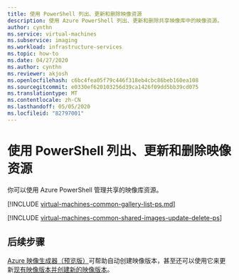 ```yaml
---
title: 使用 PowerShell 列出、更新和删除映像资源
description: 使用 Azure PowerShell 列出、更新和删除共享映像库中的映像资源。
author: cynthn
ms.service: virtual-machines
ms.subservice: imaging
ms.workload: infrastructure-services
ms.topic: how-to
ms.date: 04/27/2020
ms.author: cynthn
ms.reviewer: akjosh
ms.openlocfilehash: c6bc4fea05f79c446f318eb4cbc86beb160ea108
ms.sourcegitcommit: e0330ef620103256d39ca1426f09dd5bb39cd075
ms.translationtype: MT
ms.contentlocale: zh-CN
ms.lasthandoff: 05/05/2020
ms.locfileid: "82797001"
---
```

# <a name="list-update-and-delete-image-resources-using-powershell"></a>使用 PowerShell 列出、更新和删除映像资源 

你可以使用 Azure PowerShell 管理共享的映像库资源。

[!INCLUDE [virtual-machines-common-gallery-list-ps.md](../../includes/virtual-machines-common-gallery-list-ps.md)]

[!INCLUDE [virtual-machines-common-shared-images-update-delete-ps](../../includes/virtual-machines-common-shared-images-update-delete-ps.md)]

## <a name="next-steps"></a>后续步骤

[Azure 映像生成器（预览版）](./linux/image-builder-overview.md)可帮助自动创建映像版本，甚至还可以使用它来更新[现有映像版本并创建新的映像版本](./linux/image-builder-gallery-update-image-version.md)。